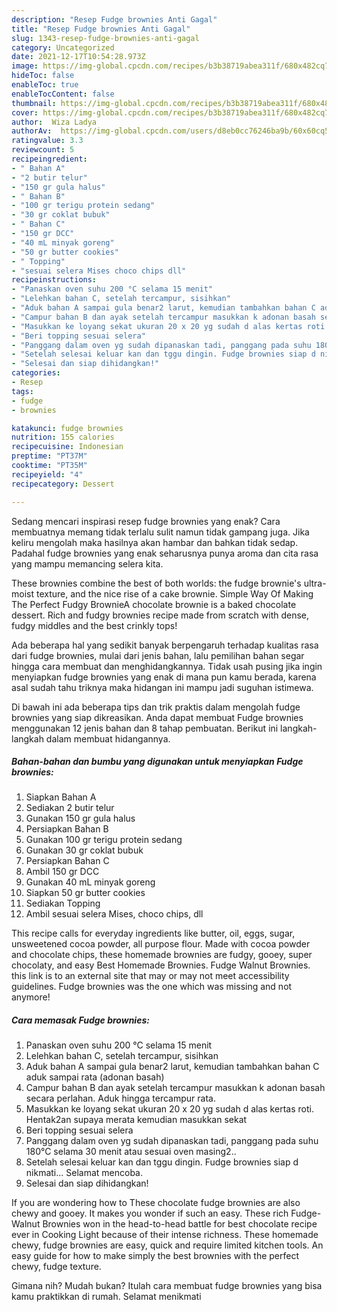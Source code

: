 ```yaml
---
description: "Resep Fudge brownies Anti Gagal"
title: "Resep Fudge brownies Anti Gagal"
slug: 1343-resep-fudge-brownies-anti-gagal
category: Uncategorized
date: 2021-12-17T10:54:28.973Z
image: https://img-global.cpcdn.com/recipes/b3b38719abea311f/680x482cq70/fudge-brownies-foto-resep-utama.jpg
hideToc: false
enableToc: true
enableTocContent: false
thumbnail: https://img-global.cpcdn.com/recipes/b3b38719abea311f/680x482cq70/fudge-brownies-foto-resep-utama.jpg
cover: https://img-global.cpcdn.com/recipes/b3b38719abea311f/680x482cq70/fudge-brownies-foto-resep-utama.jpg
author:  Wiza Ladya
authorAv:  https://img-global.cpcdn.com/users/d8eb0cc76246ba9b/60x60cq50/avatar.jpg
ratingvalue: 3.3
reviewcount: 5
recipeingredient:
- " Bahan A"
- "2 butir telur"
- "150 gr gula halus"
- " Bahan B"
- "100 gr terigu protein sedang"
- "30 gr coklat bubuk"
- " Bahan C"
- "150 gr DCC"
- "40 mL minyak goreng"
- "50 gr butter cookies"
- " Topping"
- "sesuai selera Mises choco chips dll"
recipeinstructions:
- "Panaskan oven suhu 200 °C selama 15 menit"
- "Lelehkan bahan C, setelah tercampur, sisihkan"
- "Aduk bahan A sampai gula benar2 larut, kemudian tambahkan bahan C aduk sampai rata (adonan basah)"
- "Campur bahan B dan ayak setelah tercampur masukkan k adonan basah secara perlahan. Aduk hingga tercampur rata."
- "Masukkan ke loyang sekat ukuran 20 x 20 yg sudah d alas kertas roti. Hentak2an supaya merata kemudian masukkan sekat"
- "Beri topping sesuai selera"
- "Panggang dalam oven yg sudah dipanaskan tadi, panggang pada suhu 180°C selama 30 menit atau sesuai oven masing2.."
- "Setelah selesai keluar kan dan tggu dingin. Fudge brownies siap d nikmati... Selamat mencoba."
- "Selesai dan siap dihidangkan!"
categories:
- Resep
tags:
- fudge
- brownies

katakunci: fudge brownies 
nutrition: 155 calories
recipecuisine: Indonesian
preptime: "PT37M"
cooktime: "PT35M"
recipeyield: "4"
recipecategory: Dessert

---
```



Sedang mencari inspirasi resep fudge brownies yang enak? Cara membuatnya memang tidak terlalu sulit namun tidak gampang juga. Jika keliru mengolah maka hasilnya akan hambar dan bahkan tidak sedap. Padahal fudge brownies yang enak seharusnya punya aroma dan cita rasa yang mampu memancing selera kita.


These brownies combine the best of both worlds: the fudge brownie&#39;s ultra-moist texture, and the nice rise of a cake brownie. Simple Way Of Making The Perfect Fudgy BrownieA chocolate brownie is a baked chocolate dessert. Rich and fudgy brownies recipe made from scratch with dense, fudgy middles and the best crinkly tops!

Ada beberapa hal yang sedikit banyak berpengaruh terhadap kualitas rasa dari fudge brownies, mulai dari jenis bahan, lalu pemilihan bahan segar hingga cara membuat dan menghidangkannya. Tidak usah pusing jika ingin menyiapkan fudge brownies yang enak di mana pun kamu berada, karena asal sudah tahu triknya maka hidangan ini mampu jadi suguhan istimewa.


Di bawah ini ada beberapa tips dan trik praktis dalam mengolah fudge brownies yang siap dikreasikan. Anda dapat membuat Fudge brownies menggunakan 12 jenis bahan dan 8 tahap pembuatan. Berikut ini langkah-langkah dalam membuat hidangannya.

<!--inarticleads1-->

##### Bahan-bahan dan bumbu yang digunakan untuk menyiapkan Fudge brownies:

1. Siapkan  Bahan A
1. Sediakan 2 butir telur
1. Gunakan 150 gr gula halus
1. Persiapkan  Bahan B
1. Gunakan 100 gr terigu protein sedang
1. Gunakan 30 gr coklat bubuk
1. Persiapkan  Bahan C
1. Ambil 150 gr DCC
1. Gunakan 40 mL minyak goreng
1. Siapkan 50 gr butter cookies
1. Sediakan  Topping
1. Ambil sesuai selera Mises, choco chips, dll


This recipe calls for everyday ingredients like butter, oil, eggs, sugar, unsweetened cocoa powder, all purpose flour. Made with cocoa powder and chocolate chips, these homemade brownies are fudgy, gooey, super chocolaty, and easy Best Homemade Brownies. Fudge Walnut Brownies. this link is to an external site that may or may not meet accessibility guidelines. Fudge brownies was the one which was missing and not anymore! 

<!--inarticleads2-->

##### Cara memasak Fudge brownies:

1. Panaskan oven suhu 200 °C selama 15 menit
1. Lelehkan bahan C, setelah tercampur, sisihkan
1. Aduk bahan A sampai gula benar2 larut, kemudian tambahkan bahan C aduk sampai rata (adonan basah)
1. Campur bahan B dan ayak setelah tercampur masukkan k adonan basah secara perlahan. Aduk hingga tercampur rata.
1. Masukkan ke loyang sekat ukuran 20 x 20 yg sudah d alas kertas roti. Hentak2an supaya merata kemudian masukkan sekat
1. Beri topping sesuai selera
1. Panggang dalam oven yg sudah dipanaskan tadi, panggang pada suhu 180°C selama 30 menit atau sesuai oven masing2..
1. Setelah selesai keluar kan dan tggu dingin. Fudge brownies siap d nikmati... Selamat mencoba.
1. Selesai dan siap dihidangkan!

If you are wondering how to These chocolate fudge brownies are also chewy and gooey. It makes you wonder if such an easy. These rich Fudge-Walnut Brownies won in the head-to-head battle for best chocolate recipe ever in Cooking Light because of their intense richness. These homemade chewy, fudge brownies are easy, quick and require limited kitchen tools. An easy guide for how to make simply the best brownies with the perfect chewy, fudge texture. 

Gimana nih? Mudah bukan? Itulah cara membuat fudge brownies yang bisa kamu praktikkan di rumah. Selamat menikmati
